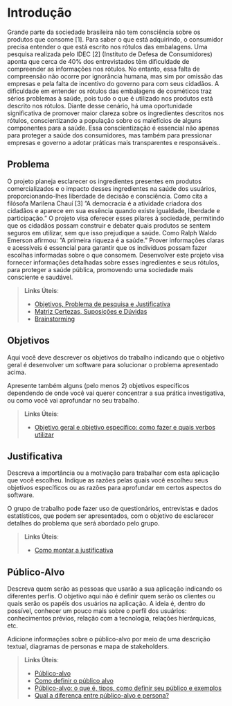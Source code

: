 # Introdução

Grande parte da sociedade brasileira não tem consciência sobre os produtos que consome [1]. Para saber o que está adquirindo, o consumidor precisa
entender o que está escrito nos rótulos das embalagens. Uma pesquisa realizada pelo IDEC [2] (Instituto de Defesa de Consumidores) aponta que cerca
de 40% dos entrevistados têm dificuldade de compreender as informações nos rótulos.
No entanto, essa falta de compreensão não ocorre por ignorância humana, mas sim por omissão das empresas e pela falta de incentivo do governo para
com seus cidadãos. A dificuldade em entender os rótulos das embalagens de cosméticos traz sérios problemas à saúde, pois tudo o que é utilizado nos produtos está descrito nos rótulos.
Diante desse cenário, há uma oportunidade significativa de promover maior clareza sobre os ingredientes descritos nos rótulos, conscientizando
a população sobre os malefícios de alguns componentes para a saúde. Essa conscientização é essencial não apenas para proteger a saúde dos consumidores, mas também para pressionar empresas e governo a adotar práticas mais transparentes e responsáveis..

## Problema
O projeto planeja esclarecer os ingredientes presentes em produtos comercializados e o impacto desses ingredientes na saúde dos usuários, proporcionando-lhes liberdade de decisão e consciência. Como cita a filósofa Marilena Chauí [3] ”A democracia é a atividade criadora dos cidadãos e aparece em sua essência quando existe igualdade, liberdade e participação.”
O projeto visa oferecer esses pilares à sociedade, permitindo que os cidadãos possam construir e debater quais produtos se sentem seguros em utilizar, sem que isso prejudique a saúde. Como Ralph Waldo Emerson afirmou: ”A primeira riqueza é a saúde.” Prover informações claras e acessíveis é essencial para garantir que os indivíduos possam fazer escolhas informadas sobre o que consomem.
Desenvolver este projeto visa fornecer informações detalhadas sobre esses ingredientes e seus rótulos, para proteger a saúde pública, promovendo uma sociedade mais consciente e saudável.

> **Links Úteis**:
> - [Objetivos, Problema de pesquisa e Justificativa](https://medium.com/@versioparole/objetivos-problema-de-pesquisa-e-justificativa-c98c8233b9c3)
> - [Matriz Certezas, Suposições e Dúvidas](https://medium.com/educa%C3%A7%C3%A3o-fora-da-caixa/matriz-certezas-suposi%C3%A7%C3%B5es-e-d%C3%BAvidas-fa2263633655)
> - [Brainstorming](https://www.euax.com.br/2018/09/brainstorming/)

## Objetivos

Aqui você deve descrever os objetivos do trabalho indicando que o objetivo geral é desenvolver um software para solucionar o problema apresentado acima. 

Apresente também alguns (pelo menos 2) objetivos específicos dependendo de onde você vai querer concentrar a sua prática investigativa, ou como você vai aprofundar no seu trabalho.
 
> **Links Úteis**:
> - [Objetivo geral e objetivo específico: como fazer e quais verbos utilizar](https://blog.mettzer.com/diferenca-entre-objetivo-geral-e-objetivo-especifico/)

## Justificativa

Descreva a importância ou a motivação para trabalhar com esta aplicação que você escolheu. Indique as razões pelas quais você escolheu seus objetivos específicos ou as razões para aprofundar em certos aspectos do software.

O grupo de trabalho pode fazer uso de questionários, entrevistas e dados estatísticos, que podem ser apresentados, com o objetivo de esclarecer detalhes do problema que será abordado pelo grupo.

> **Links Úteis**:
> - [Como montar a justificativa](https://guiadamonografia.com.br/como-montar-justificativa-do-tcc/)

## Público-Alvo

Descreva quem serão as pessoas que usarão a sua aplicação indicando os diferentes perfis. O objetivo aqui não é definir quem serão os clientes ou quais serão os papéis dos usuários na aplicação. A ideia é, dentro do possível, conhecer um pouco mais sobre o perfil dos usuários: conhecimentos prévios, relação com a tecnologia, relações
hierárquicas, etc.

Adicione informações sobre o público-alvo por meio de uma descrição textual, diagramas de personas e mapa de stakeholders.

> **Links Úteis**:
> - [Público-alvo](https://blog.hotmart.com/pt-br/publico-alvo/)
> - [Como definir o público alvo](https://exame.com/pme/5-dicas-essenciais-para-definir-o-publico-alvo-do-seu-negocio/)
> - [Público-alvo: o que é, tipos, como definir seu público e exemplos](https://klickpages.com.br/blog/publico-alvo-o-que-e/)
> - [Qual a diferença entre público-alvo e persona?](https://rockcontent.com/blog/diferenca-publico-alvo-e-persona/)

